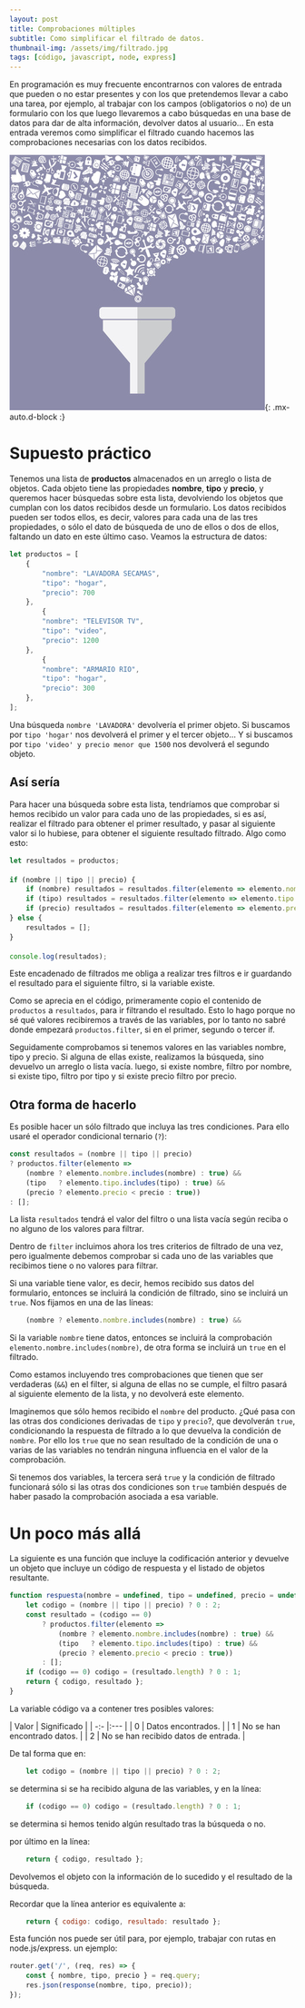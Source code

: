 ```yaml
---
layout: post
title: Comprobaciones múltiples
subtitle: Como simplificar el filtrado de datos. 
thumbnail-img: /assets/img/filtrado.jpg
tags: [código, javascript, node, express]
---
```


En programación es muy frecuente encontrarnos con valores de entrada que pueden o no estar presentes y con los que pretendemos llevar a cabo una tarea, por ejemplo, al trabajar con los campos (obligatorios o no) de un formulario con los que luego llevaremos a cabo búsquedas en una base de datos para dar de alta información, devolver datos al usuario... En esta entrada veremos como simplificar el filtrado cuando hacemos las comprobaciones necesarias con los datos recibidos.

![Filtrado](/assets/img/filtrado.jpg){: .mx-auto.d-block :}

# Supuesto práctico

Tenemos una lista de **productos** almacenados en un arreglo o lista de objetos. Cada objeto tiene las propiedades **nombre**, **tipo** y **precio**, y queremos hacer búsquedas sobre esta lista, devolviendo los objetos que cumplan con los datos recibidos desde un formulario. Los datos recibidos pueden ser todos ellos, es decir, valores para cada una de las tres propiedades, o sólo el dato de búsqueda de uno de ellos o dos de ellos, faltando un dato en este último caso. Veamos la estructura de datos:

```javascript
let productos = [
    {
        "nombre": "LAVADORA SECAMAS",
        "tipo": "hogar",
        "precio": 700
    },
        {
        "nombre": "TELEVISOR TV",
        "tipo": "video",
        "precio": 1200
    },
        {
        "nombre": "ARMARIO RIO",
        "tipo": "hogar",
        "precio": 300
    },
];
```
Una búsqueda ```nombre 'LAVADORA'``` devolvería el primer objeto. Si buscamos por ```tipo 'hogar'``` nos devolverá el primer y el tercer objeto... Y si buscamos por ```tipo 'video' y precio menor que 1500``` nos devolverá el segundo objeto.

## Así sería

Para hacer una búsqueda sobre esta lista, tendríamos que comprobar si hemos recibido un valor para cada uno de las propiedades, si es así, realizar el filtrado para obtener el primer resultado, y pasar al siguiente valor si lo hubiese, para obtener el siguiente resultado filtrado. Algo como esto:

```javascript
let resultados = productos;

if (nombre || tipo || precio) {
    if (nombre) resultados = resultados.filter(elemento => elemento.nombre.includes(nombre));
    if (tipo) resultados = resultados.filter(elemento => elemento.tipo.includes(tipo));
    if (precio) resultados = resultados.filter(elemento => elemento.precio < precio);
} else {
    resultados = [];
}

console.log(resultados);
```
Este encadenado de filtrados me obliga a realizar tres filtros e ir guardando el resultado para el siguiente filtro, si la variable existe.

Como se aprecia en el código, primeramente copio el contenido de ```productos``` a ```resultados```, para ir filtrando el resultado. Esto lo hago porque no sé qué valores recibiremos a través de las variables, por lo tanto no sabré donde empezará ```productos.filter```, si en el primer, segundo o tercer if.

Seguidamente comprobamos si tenemos valores en las variables nombre, tipo y precio. Si alguna de ellas existe, realizamos la búsqueda, sino devuelvo un arreglo o lista vacía. luego, si existe nombre, filtro por nombre, si existe tipo, filtro por tipo y si existe precio filtro por precio.

## Otra forma de hacerlo

Es posible hacer un sólo filtrado que incluya las tres condiciones. Para ello usaré el operador condicional ternario (```?```):

```javascript
const resultados = (nombre || tipo || precio)
? productos.filter(elemento =>
    (nombre ? elemento.nombre.includes(nombre) : true) &&
    (tipo   ? elemento.tipo.includes(tipo) : true) &&
    (precio ? elemento.precio < precio : true))
: [];
```
La lista ```resultados``` tendrá el valor del filtro o una lista vacía según reciba o no alguno de los valores para filtrar.

Dentro de ```filter``` incluimos ahora los tres criterios de filtrado de una vez, pero igualmente debemos comprobar si cada uno de las variables que recibimos tiene o no valores para filtrar.

Si una variable tiene valor, es decir, hemos recibido sus datos del formulario, entonces se incluirá la condición de filtrado, sino se incluirá un ```true```. Nos fijamos en una de las líneas:

```javascript
    (nombre ? elemento.nombre.includes(nombre) : true) &&
```
Si la variable ```nombre``` tiene datos, entonces se incluirá la comprobación ```elemento.nombre.includes(nombre)```, de otra forma se incluirá un ```true``` en el filtrado.

Como estamos incluyendo tres comprobaciones que tienen que ser verdaderas (```&&```) en el filter, si alguna de ellas no se cumple, el filtro pasará al siguiente elemento de la lista, y no devolverá este elemento.

Imaginemos que sólo hemos recibido el ```nombre``` del producto. ¿Qué pasa con las otras dos condiciones derivadas de ```tipo``` y ```precio```?, que devolverán ```true```, condicionando la respuesta de filtrado a lo que devuelva la condición de ```nombre```. Por ello los ```true``` que no sean resultado de la condición de una o varias de las variables no tendrán ninguna influencia en el valor de la comprobación.

Si tenemos dos variables, la tercera será ```true``` y la condición de filtrado funcionará sólo si las otras dos condiciones son ```true``` también después de haber pasado la comprobación asociada a esa variable.

# Un poco más allá

La siguiente es una función que incluye la codificación anterior y devuelve un objeto que incluye un código de respuesta y el listado de objetos resultante.

```javascript
function respuesta(nombre = undefined, tipo = undefined, precio = undefined) {
    let codigo = (nombre || tipo || precio) ? 0 : 2;
    const resultado = (codigo == 0)
        ? productos.filter(elemento =>
            (nombre ? elemento.nombre.includes(nombre) : true) &&
            (tipo   ? elemento.tipo.includes(tipo) : true) &&
            (precio ? elemento.precio < precio : true))
        : [];
    if (codigo == 0) codigo = (resultado.length) ? 0 : 1;
    return { codigo, resultado };
}
```
La variable código va a contener tres posibles valores:

| Valor | Significado |
| -:- |:--- |
| 0 | Datos encontrados. |
| 1 | No se han encontrado datos. |
| 2 | No se han recibido datos de entrada. |

De tal forma que en:

```javascript
    let codigo = (nombre || tipo || precio) ? 0 : 2;
```
se determina si se ha recibido alguna de las variables, y en la línea:

```javascript
    if (codigo == 0) codigo = (resultado.length) ? 0 : 1;
```
se determina si hemos tenido algún resultado tras la búsqueda o no.

por último en la línea:

```javascript
    return { codigo, resultado };
```
Devolvemos el objeto con la información de lo sucedido y el resultado de la búsqueda.

Recordar que la línea anterior es equivalente a:

```javascript
    return { codigo: codigo, resultado: resultado };
```

Esta función nos puede ser útil para, por ejemplo, trabajar con rutas en node.js/express. un ejemplo:

```javascript
router.get('/', (req, res) => {
    const { nombre, tipo, precio } = req.query;
    res.json(response(nombre, tipo, precio));
});
```

